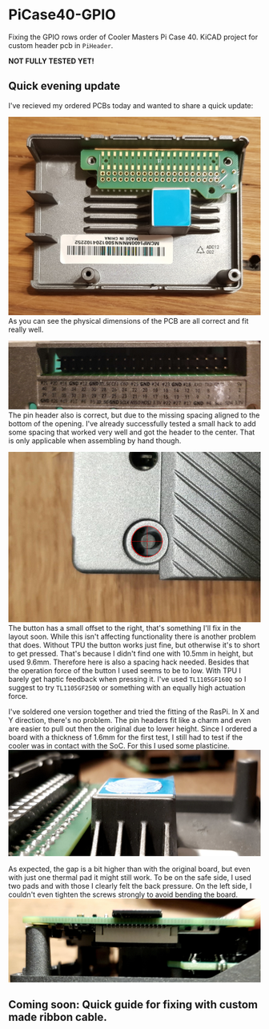 # PiCase40-GPIO

Fixing the GPIO rows order of Cooler Masters Pi Case 40.
KiCAD project for custom header pcb in `PiHeader`.

**NOT FULLY TESTED YET!**

## Quick evening update

I've recieved my ordered PCBs today and wanted to share a quick update:

![Topview of PCB in case](img/physical_fit.jpg)
As you can see the physical dimensions of the PCB are all correct and fit really well.

![Sideview of PCB with header in case](img/new_header_no_spacing.jpg)
The pin header also is correct, but due to the missing spacing aligned to the bottom of the opening.
I've already successfully tested a small hack to add some spacing that worked very well and got the header to the center.
That is only applicable when assembling by hand though.

![View on button when assembled in case](img/switch_offset_cross.jpg)
The button has a small offset to the right, that's something I'll fix in the layout soon. While this isn't affecting functionality there is another problem that does.
Without TPU the button works just fine, but otherwise it's to short to get pressed. That's because I didn't find one with 10.5mm in height, but used 9.6mm. Therefore here is also a spacing hack needed.
Besides that the operation force of the button I used seems to be to low. With TPU I barely get haptic feedback when pressing it. I've used `TL1105GF160Q` so I suggest to try `TL1105GF250Q` or something with an equally high actuation force.

I've soldered one version together and tried the fitting of the RasPi. In X and Y direction, there's no problem. The pin headers fit like a charm and even are easier to pull out then the original due to lower height.
Since I ordered a board with a thickness of 1.6mm for the first test, I still had to test if the cooler was in contact with the SoC. For this I used some plasticine.
![View on button when assembled in case](img/plasticine_test.jpg)

As expected, the gap is a bit higher than with the original board, but even with just one thermal pad it might still work. 
To be on the safe side, I used two pads and with those I clearly felt the back pressure. On the left side, I couldn't even tighten the screws strongly to avoid bending the board.
![View on button when assembled in case](img/raspi_two_pads.jpg)

## Coming soon: Quick guide for fixing with custom made ribbon cable.